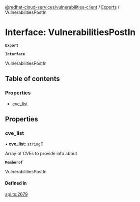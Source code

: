 [@redhat-cloud-services/vulnerabilities-client](../README.md) / [Exports](../modules.md) / VulnerabilitiesPostIn

# Interface: VulnerabilitiesPostIn

**`Export`**

**`Interface`**

VulnerabilitiesPostIn

## Table of contents

### Properties

- [cve\_list](VulnerabilitiesPostIn.md#cve_list)

## Properties

### cve\_list

• **cve\_list**: `string`[]

Array of CVEs to provide info about

**`Memberof`**

VulnerabilitiesPostIn

#### Defined in

[api.ts:2679](https://github.com/RedHatInsights/javascript-clients/blob/master/packages/vulnerabilities/api.ts#L2679)
